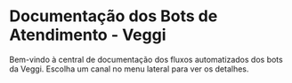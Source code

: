 
# Documentação dos Bots de Atendimento - Veggi

Bem-vindo à central de documentação dos fluxos automatizados dos bots da Veggi. Escolha um canal no menu lateral para ver os detalhes.

